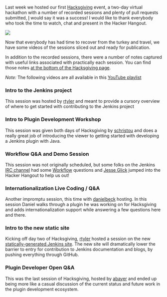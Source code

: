 Last week we hosted our first [Hacksgiving](https://wiki.jenkins-ci.org/display/JENKINS/Hacksgiving+2015) event, a two-day virtual hackathon with a number of recorded sessions and plenty of pull requests submitted, [I](https://github.com/rtyler) would say it was a success! I would like to thank everybody who took the time to watch, chat and present in the Hacker Hangout.

![](https://agentdero.cachefly.net/continuousblog/hacksgiving-platter.png)

Now that everybody has had time to recover from the turkey and travel, we have some videos of the sessions sliced out and ready for publication.

In addition to the recorded sessions, there were a number of notes captured with useful links associated with practically each session. You can find those notes [at the bottom of the Hacksgiving page](https://wiki.jenkins-ci.org/display/JENKINS/Hacksgiving+2015#Hacksgiving2015-HacksgivingNotes).

_Note:_ The following videos are all available in this [YouTube playlist](https://www.youtube.com/playlist?list=PLN7ajX_VdyaOX2dHsUpLGUMewG_TFdsP2)

### Intro to the Jenkins project

This session was hosted by [rtyler](https://github.com/rtyler) and meant to provide a cursory overview of where to get started with contributing to the Jenkins project

### Intro to Plugin Development Workshop

This session was given both days of Hacksgiving by [schristou](https://github.com/christ66) and does a really great job of introducing the viewer to getting started with developing a Jenkins plugin with Java.

### Workflow Q&A and Demo Session

This session was not originally scheduled, but some folks on the Jenkins [IRC channel](https://wiki.jenkins-ci.org/display/JENKINS/IRC+Channel) had some [Workflow](https://github.com/jenkinsci/workflow-plugin) questions and [Jesse Glick](https://github.com/jglick) jumped into the Hacker Hangout to help us out!

### Internationalization Live Coding / Q&A

Another impromptu session, this time with [danielbeck](https://github.com/daniel-beck) hosting. In this session Daniel walks through a plugin he was working on for Hacksgiving and adds internationalization support while answering a few questions here and there.

### Intro to the new static site

Kicking off day two of Hacksgiving, [rtyler](https://github.com/rtyler) hosted a session on the new [statically-generated Jenkins site](https://github.com/jenkinsci/jenkins.io). The new site will dramatically lower the barrier to entry for contribution to Jenkins documentation and blogs, by pushing everything through GitHub.

### Plugin Developer Open Q&A

This was the last session of Hacksgiving, hosted by [abayer](https://github.com/abayer) and ended up being more like a casual discussion of the current status and future work in the plugin development ecosystem.
